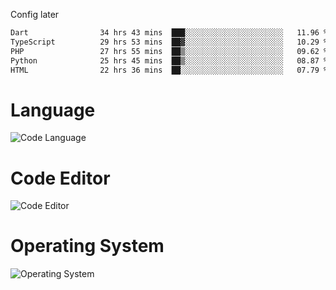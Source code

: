 <!-- ## Hi there 👋 -->
Config later

<!--
**rickrck/rickrck** is a ✨ _special_ ✨ repository because its `README.md` (this file) appears on your GitHub profile.

Here are some ideas to get you started:

- 🔭 I’m currently working on ...
- 🌱 I’m currently learning ...
- 👯 I’m looking to collaborate on ...
- 🤔 I’m looking for help with ...
- 💬 Ask me about ...
- 📫 How to reach me: ...
- 😄 Pronouns: ...
- ⚡ Fun fact: ...
-->

<!--START_SECTION:waka-->

```txt
Dart                34 hrs 43 mins  ███░░░░░░░░░░░░░░░░░░░░░░   11.96 %
TypeScript          29 hrs 53 mins  ██▓░░░░░░░░░░░░░░░░░░░░░░   10.29 %
PHP                 27 hrs 55 mins  ██▒░░░░░░░░░░░░░░░░░░░░░░   09.62 %
Python              25 hrs 45 mins  ██▒░░░░░░░░░░░░░░░░░░░░░░   08.87 %
HTML                22 hrs 36 mins  ██░░░░░░░░░░░░░░░░░░░░░░░   07.79 %
```

<!--END_SECTION:waka-->

# Language
![Code Language](https://wakatime.com/share/@Rie/857855bd-8826-4360-bd0b-30668e651616.svg)

# Code Editor
![Code Editor](https://wakatime.com/share/@Rie/630d1d98-3d54-4afd-a23d-fa79134fc528.svg)

# Operating System
![Operating System](https://wakatime.com/share/@Rie/a7b1eb7d-159b-4b03-8226-3a05ad998782.svg)
